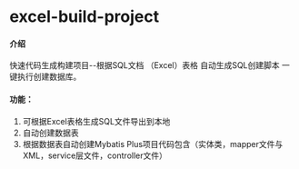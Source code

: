 # excel-build-project

#### 介绍
快速代码生成构建项目--根据SQL文档 （Excel）表格 自动生成SQL创建脚本 一键执行创建数据库。

#### 功能：
1. 可根据Excel表格生成SQL文件导出到本地
2. 自动创建数据表
3. 根据数据表自动创建Mybatis Plus项目代码包含（实体类，mapper文件与XML，service层文件，controller文件）